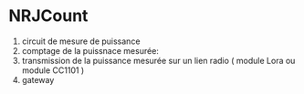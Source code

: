 # NRJCount
1) circuit de mesure de puissance
2) comptage de la puissnace mesurée:
3) transmission de la puissance mesurée sur un lien radio ( module Lora ou module CC1101 )
4) gateway  


